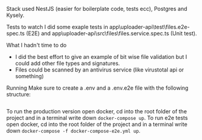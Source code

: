Stack used
NestJS (easier for boilerplate code, tests ecc), Postgres and Kysely.

Tests to watch 
I did some exaple tests in app\uploader-api\test\files.e2e-spec.ts (E2E) and app\uploader-api\src\files\files.service.spec.ts (Unit test).

What I hadn't time to do
- I did the best effort to give an example of bit wise file validation but I could add other file types and signatures.
- Files could be scanned by an antivirus service (like virustotal api or something)

Running
Make sure to create a .env and a .env.e2e file with the following structure:
```

```
To run the production version open docker, cd into the root folder of the project and in a terminal write down `docker-compose up`.
To run e2e tests open docker, cd into the root folder of the project and in a terminal write down `docker-compose -f docker-compose-e2e.yml up`.